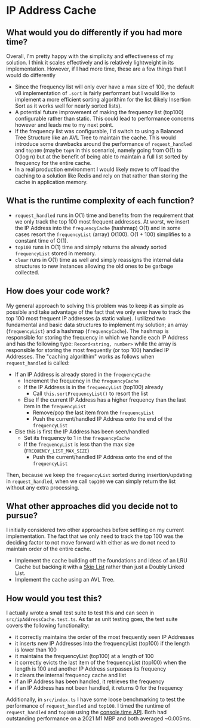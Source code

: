 # IP Address Cache

## What would you do differently if you had more time?

Overall, I'm pretty happy with the simplicity and effectiveness of my solution.
I think it scales effectively and is relatively lightweight in its implementation.
However, if I had more time, these are a few things that I would do differently

- Since the frequency list will only ever have a max size of 100, the default v8 implementation of `.sort` is fairly performant but I would like to implement a more efficient sorting algorithim for the list (likely Insertion Sort as it works well for nearly sorted lists).
- A potential future improvement of making the frequency list (top100) configurable rather than static. This could lead to performance concerns however and leads me to my next point.
- If the frequency list was configurable, I'd switch to using a Balanced Tree Structure like an AVL Tree to maintain the cache. This would introduce some drawbacks around the performance of `request_handled` and `top100` (maybe `topN` in this scenario), namely going from O(1) to O(log n) but at the benefit of being able to maintain a full list sorted by frequency for the entire cache.
- In a real production environment I would likely move to off load the caching to a solution like Redis and rely on that rather than storing the cache in application memory.

## What is the runtime complexity of each function?

- `request_handled` runs in O(1) time and benefits from the requirement that we only track the top 100 most frequent addresses. At worst, we insert the IP Address into the `frequencyCache` (hashmap) O(1) and in some cases resort the `frequencyList` (array) O(100). O(1 + 100) simplifies to a constant time of O(1).
- `top100` runs in O(1) time and simply returns the already sorted `frequencyList` stored in memory.
- `clear` runs in O(1) time as well and simply reassigns the internal data structures to new instances allowing the old ones to be garbage collected.

## How does your code work?

My general approach to solving this problem was to keep it as simple as possible and take advantage of the fact that we only ever have to track the top 100 most frequent IP addresses (a static value). I utilized two fundamental and basic data structures to implement my solution; an array (`frequencyList`) and a hashmap (`frequencyCache`). The hashmap is responsible for storing the frequency in which we handle each IP Address and has the following type: `Record<string, number>` while the array is responsible for storing the most frequently (or top 100) handled IP Addresses. The "caching algorithim" works as follows when `request_handled` is called:

- If an IP Address is already stored in the `frequencyCache`
  - Increment the frequency in the `frequencyCache`
  - If the IP Address is in the `frequencyList` (top100) already
    - Call `this.sortFrequencyList()` to resort the list
  - Else If the current IP Address has a higher frequency than the last item in the `frequencyList`
    - Remove/pop the last item from the `frequencyList`
    - Push the current/handled IP Address onto the end of the `frequencyList`
- Else this is first the IP Address has been seen/handled
  - Set its frequency to 1 in the `frequencyCache`
  - If the `frequencyList` is less than the max size (`FREQUENCY_LIST_MAX_SIZE`)
    - Push the current/handled IP Address onto the end of the `frequencyList`

Then, because we keep the `frequencyList` sorted during insertion/updating in `request_handled`, when we call `top100` we can simply return the list without any extra processing.

## What other approaches did you decide not to pursue?

I initially considered two other approaches before settling on my current implementation. The fact that we only need to track the top 100 was the deciding factor to not move forward with either as we do not need to maintain order of the entire cache.

- Implement the cache building off the foundations and ideas of an LRU Cache but backing it with a [Skip List](https://brilliant.org/wiki/skip-lists/) rather than just a Doubly Linked List.
- Implement the cache using an AVL Tree.

## How would you test this?

I actually wrote a small test suite to test this and can seen in `src/ipAddressCache.test.ts`. As far as unit testing goes, the test suite covers the following functionality:

- it correctly maintains the order of the most frequently seen IP Addresses
- it inserts new IP Addresses into the frequencyList (top100) if the length is lower than 100
- it maintains the frequencyList (top100) at a length of 100
- it correctly evicts the last item of the frequencyList (top100) when the length is 100 and another IP Address surpasses its frequency
- it clears the internal frequency cache and list
- if an IP Address has been handled, it retrieves the frequency
- if an IP Address has not been handled, it returns 0 for the frequency

Additionally, in `src/index.ts` I have some loose benchmarking to test the performance of `request_handled` and `top100`. I timed the runtime of `request_handled` and `top100` using the [console.time API](https://developer.mozilla.org/en-US/docs/Web/API/console/time). Both had outstanding performance on a 2021 M1 MBP and both averaged ~0.005ms.
